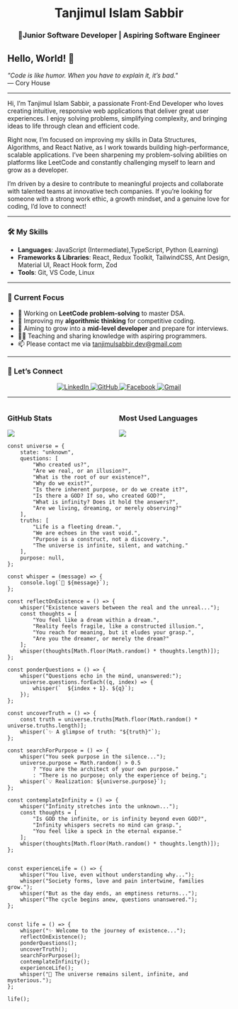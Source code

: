 <h1 align="center">Tanjimul Islam Sabbir</h1>
<h3 align="center">🚀Junior Software Developer | Aspiring Software Engineer  </h3>


## **Hello, World! 👋**  
_"Code is like humor. When you have to explain it, it’s bad."_  
— Cory House  
****
Hi, I’m Tanjimul Islam Sabbir, a passionate Front-End Developer who loves creating intuitive, responsive web applications that deliver great user experiences. I enjoy solving problems, simplifying complexity, and bringing ideas to life through clean and efficient code.

Right now, I’m focused on improving my skills in Data Structures, Algorithms, and React Native, as I work towards building high-performance, scalable applications. I’ve been sharpening my problem-solving abilities on platforms like LeetCode and constantly challenging myself to learn and grow as a developer.

I’m driven by a desire to contribute to meaningful projects and collaborate with talented teams at innovative tech companies. If you’re looking for someone with a strong work ethic, a growth mindset, and a genuine love for coding, I’d love to connect! 

****

### **🛠️ My Skills**  
- **Languages**: JavaScript (Intermediate),TypeScript, Python (Learning)  
- **Frameworks & Libraries**: React, Redux Toolkit, TailwindCSS, Ant Design, Material UI, React Hook form, Zod
- **Tools**: Git, VS Code, Linux 
****
### **📌 Current Focus**  
- 🔭 Working on **LeetCode problem-solving** to master DSA.  
- 🌱 Improving my **algorithmic thinking** for competitive coding.  
- 🎯 Aiming to grow into a **mid-level developer** and prepare for interviews.  
- 🧑‍🏫 Teaching and sharing knowledge with aspiring programmers.
- 📫 Please contact me via tanjimulsabbir.dev@gmail.com
  
****

### **💬 Let’s Connect**  
<div align="center">
  <a href="https://www.linkedin.com/in/TanjimulSabbir/" target="_blank">
    <img src="https://img.shields.io/badge/LinkedIn-0077B5?style=for-the-badge&logo=linkedin&logoColor=white" alt="LinkedIn">
  </a>
  <a href="https://github.com/TanjimulSabbir/" target="_blank">
    <img src="https://img.shields.io/badge/GitHub-181717?style=for-the-badge&logo=github&logoColor=white" alt="GitHub">
  </a>
    <a href="https://www.facebook.com/tanjimulsabbir.devel" target="_blank">
    <img src="https://img.shields.io/badge/Facebook-181717?style=for-the-badge&logo=facebook&logoColor=white" alt="Facebook">
  </a>
  <a href="mailto:tanjimulsabbir.dev@gmail.com">
    <img src="https://img.shields.io/badge/Gmail-D14836?style=for-the-badge&logo=gmail&logoColor=white" alt="Gmail">
  </a>
</div>

****
<div style="display: flex; justify-content: space-between; align-items: center; flex-wrap: wrap;">
  <div style="flex: 1;">
    <h3>GitHub Stats</h3>
    <img src="https://github-readme-stats.vercel.app/api?username=tanjimulsabbir&show_icons=true&theme=radical" />
  </div>
  
  <div style="flex: 1;">
    <h3>Most Used Languages</h3>
    <img src="https://github-readme-stats.vercel.app/api/top-langs/?username=tanjimulsabbir&layout=compact&theme=radical" />
  </div>
</div>

```
const universe = {
    state: "unknown",
    questions: [
        "Who created us?",
        "Are we real, or an illusion?",
        "What is the root of our existence?",
        "Why do we exist?",
        "Is there inherent purpose, or do we create it?",
        "Is there a GOD? If so, who created GOD?",
        "What is infinity? Does it hold the answers?",
        "Are we living, dreaming, or merely observing?"
    ],
    truths: [
        "Life is a fleeting dream.",
        "We are echoes in the vast void.",
        "Purpose is a construct, not a discovery.",
        "The universe is infinite, silent, and watching."
    ],
    purpose: null,
};

const whisper = (message) => {
    console.log(`🌌 ${message}`);
};

const reflectOnExistence = () => {
    whisper("Existence wavers between the real and the unreal...");
    const thoughts = [
        "You feel like a dream within a dream.",
        "Reality feels fragile, like a constructed illusion.",
        "You reach for meaning, but it eludes your grasp.",
        "Are you the dreamer, or merely the dream?"
    ];
    whisper(thoughts[Math.floor(Math.random() * thoughts.length)]);
};

const ponderQuestions = () => {
    whisper("Questions echo in the mind, unanswered:");
    universe.questions.forEach((q, index) => {
        whisper(`  ${index + 1}. ${q}`);
    });
};

const uncoverTruth = () => {
    const truth = universe.truths[Math.floor(Math.random() * universe.truths.length)];
    whisper(`✨ A glimpse of truth: "${truth}"`);
};

const searchForPurpose = () => {
    whisper("You seek purpose in the silence...");
    universe.purpose = Math.random() > 0.5
        ? "You are the architect of your own purpose."
        : "There is no purpose; only the experience of being.";
    whisper(`💡 Realization: ${universe.purpose}`);
};

const contemplateInfinity = () => {
    whisper("Infinity stretches into the unknown...");
    const thoughts = [
        "Is GOD the infinite, or is infinity beyond even GOD?",
        "Infinity whispers secrets no mind can grasp.",
        "You feel like a speck in the eternal expanse."
    ];
    whisper(thoughts[Math.floor(Math.random() * thoughts.length)]);
};


const experienceLife = () => {
    whisper("You live, even without understanding why...");
    whisper("Society forms, love and pain intertwine, families grow.");
    whisper("But as the day ends, an emptiness returns...");
    whisper("The cycle begins anew, questions unanswered.");
};


const life = () => {
    whisper("✨ Welcome to the journey of existence...");
    reflectOnExistence();
    ponderQuestions();
    uncoverTruth();
    searchForPurpose();
    contemplateInfinity();
    experienceLife();
    whisper("🌌 The universe remains silent, infinite, and mysterious.");
};

life();

```
